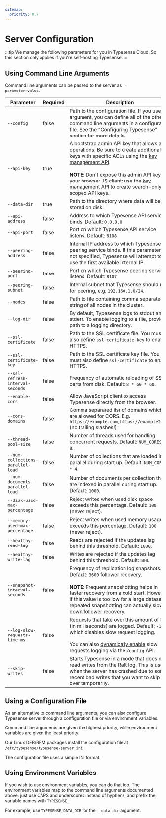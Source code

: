 ```yaml
---
sitemap:
  priority: 0.7
---
```


# Server Configuration

:::tip
We manage the following parameters for you in Typesense Cloud. So this section only applies if you're self-hosting Typesense.
:::

## Using Command Line Arguments

Command line arguments can be passed to the server as `--parameter=value`.

| Parameter      | Required    | Description                                                                                                                                                                                                                                                                                                                            |
| -------------- | ----------- |----------------------------------------------------------------------------------------------------------------------------------------------------------------------------------------------------------------------------------------------------------------------------------------------------------------------------------------| 
|`--config`         | false       | Path to the configuration file. If you use this argument, you can define all of the other command line arguments in a configuration file. See the "Configuring Typesense" section for more details.                                                                                                                                    |
|`--api-key`	|true	| A bootstrap admin API key that allows all operations. Be sure to create additional keys with specific ACLs using the [key management API](../api/api-keys.md). <br><br>**NOTE**: Don't expose this admin API key to your browser JS client: use the [key management API](../api/api-keys.md) to create search-only or scoped API keys. |
|`--data-dir`	|true	| Path to the directory where data will be stored on disk.                                                                                                                                                                                                                                                                               |
|`--api-address`	|false	| Address to which Typesense API service binds. Default: `0.0.0.0`                                                                                                                                                                                                                                                                       |
|`--api-port`	|false	| Port on which Typesense API service listens. Default: `8108`                                                                                                                                                                                                                                                                           |
|`--peering-address`	|false	| Internal IP address to which Typesense peering service binds. If this parameter is not specified, Typesense will attempt to use the first available internal IP.                                                                                                                                                                       |
|`--peering-port`	|false	| Port on which Typesense peering service listens. Default: `8107`                                                                                                                                                                                                                                                                       |
|`--peering-subnet`	|false	| Internal subnet that Typesense should use for peering, e.g. `192.160.1.0/24`.                                                                                                                                                                                                                                                          |
|`--nodes`	|false	| Path to file containing comma separated string of all nodes in the cluster.                                                                                                                                                                                                                                                            |
|`--log-dir`	|false	| By default, Typesense logs to stdout and stderr. To enable logging to a file, provide a path to a logging directory.                                                                                                                                                                                                                   |
|`--ssl-certificate`	|false	| Path to the SSL certificate file. You must also define `ssl-certificate-key` to enable HTTPS.                                                                                                                                                                                                                                          |
|`--ssl-certificate-key`	|false	| Path to the SSL certificate key file. You must also define `ssl-certificate` to enable HTTPS.                                                                                                                                                                                                                                          |
|`--ssl-refresh-interval-seconds`	|false	| Frequency of automatic reloading of SSL certs from disk. Default: `8 * 60 * 60`.                                                                                                                                                                                                                                                       |
|`--enable-cors`	|false	| Allow JavaScript client to access Typesense directly from the browser.                                                                                                                                                                                                                                                                 |
|`--cors-domains`	|false	| Comma separated list of domains which are allowed for CORS. E.g. `https://example.com,https://example2.com` (no trailing slashes!)                                                                                                                                                                                                     |
|`--thread-pool-size`	|false	| Number of threads used for handling concurrent requests. Default: `NUM_CORES * 8`.                                                                                                                                                                                                                                                     |
|`--num-collections-parallel-load`	|false	| Number of collections that are loaded in parallel during start up. Default: `NUM_CORES * 4`.                                                                                                                                                                                                                                           |
|`--num-documents-parallel-load`	|false	| Number of documents per collection that are indexed in parallel during start up. Default: `1000`.                                                                                                                                                                                                                                      |
|`--disk-used-max-percentage`	|false	| Reject writes when used disk space exceeds this percentage. Default: `100` (never reject).                                                                                                                                                                                                                                             |
|`--memory-used-max-percentage`	|false	| Reject writes when used memory usage exceeds this percentage. Default: `100` (never reject).                                                                                                                                                                                                                                           |
|`--healthy-read-lag`	|false	| Reads are rejected if the updates lag behind this threshold. Default: `1000`.                                                                                                                                                                                                                                                          |
|`--healthy-write-lag`	|false	| Writes are rejected if the updates lag behind this threshold. Default: `500`.                                                                                                                                                                                                                                                          |
|`--snapshot-interval-seconds`	|false	| Frequency of replication log snapshots. Default: `3600` follower recovery.<br><br>**NOTE**: Frequent snapshotting helps in faster recovery from a cold start. However, if this value is too low for a large dataset, repeated snapshotting can actually slow down follower recovery.                                                   |
|`--log-slow-requests-time-ms`	|false	| Requests that take over this amount of time (in milliseconds) are logged. Default: `-1` which disables slow request logging. <br><br>You can also [dynamically enable](../api/cluster-operations.md#toggle-slow-request-log) slow requests logging via the `/config` API.                                                              |
|`--skip-writes`	|false	| Starts Typesense in a mode that does not read writes from the Raft log. This is useful when the server has crashed due to some recent bad writes that you want to skip over temporarily.                                                                                                                                               |

## Using a Configuration File

As an alternative to command line arguments, you can also configure Typesense server through a configuration file or via environment variables.

Command line arguments are given the highest priority, while environment variables are given the least priority.

<Tabs :tabs="['Shell']">
  <template v-slot:Shell>

```bash
./typesense-server --config=/etc/typesense/typesense-server.ini
```

  </template>
</Tabs>

Our Linux DEB/RPM packages install the configuration file at `/etc/typesense/typesense-server.ini`.

The configuration file uses a simple INI format:

<Tabs :tabs="['INI']">
  <template v-slot:INI>

```ini
; /etc/typesense/typesense-server.ini

[server]

api-key = Rhsdhas2asasdasj2
data-dir = /var/lib/typesense
log-dir = /var/log/typesense
api-port = 9090
```
  </template>
</Tabs>

## Using Environment Variables

If you wish to use environment variables, you can do that too. The environment variables map to the command line arguments documented above: just use CAPS and underscores instead of hyphens, and prefix the variable names with `TYPESENSE_`.

For example, use `TYPESENSE_DATA_DIR` for the `--data-dir` argument.

<Tabs :tabs="['Shell']">
  <template v-slot:Shell>

```bash
TYPESENSE_DATA_DIR=/var/lib/typesense TYPESENSE_API_KEY=AS3das2awQ2 ./typesense-server
```
  </template>
</Tabs>
